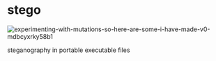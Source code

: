# stego
![experimenting-with-mutations-so-here-are-some-i-have-made-v0-mdbcyxrky58b1](https://github.com/user-attachments/assets/749d9531-c923-4943-b75f-bfb82e0fb28a)

steganography in portable executable files
